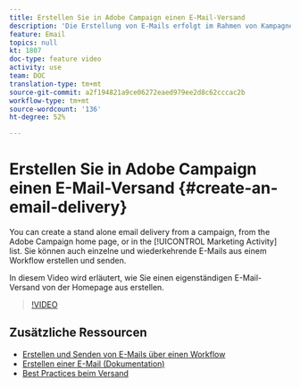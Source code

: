 ```yaml
---
title: Erstellen Sie in Adobe Campaign einen E-Mail-Versand
description: 'Die Erstellung von E-Mails erfolgt im Rahmen von Kampagnen, ausgehend von der Adobe Campaign-Startseite oder in der Liste der Marketingaktivitäten. In Workflows lassen sich ebenfalls E-Mails zum einmaligen oder zum wiederkehrenden Versand erstellen. In diesem Video wird die Einrichtung einer E-Mail-Versendung von der Startseite aus erläutert. '
feature: Email
topics: null
kt: 1807
doc-type: feature video
activity: use
team: DOC
translation-type: tm+mt
source-git-commit: a2f194821a9ce06272eaed979ee2d8c62cccac2b
workflow-type: tm+mt
source-wordcount: '136'
ht-degree: 52%

---
```



# Erstellen Sie in Adobe Campaign einen E-Mail-Versand {#create-an-email-delivery}

You can create a stand alone email delivery from a campaign, from the Adobe Campaign home page, or in the [!UICONTROL Marketing Activity] list. Sie können auch einzelne und wiederkehrende E-Mails aus einem Workflow erstellen und senden.

In diesem Video wird erläutert, wie Sie einen eigenständigen E-Mail-Versand von der Homepage aus erstellen.

>[!VIDEO](https://video.tv.adobe.com/v/23721?quality=12)

## Zusätzliche Ressourcen

* [Erstellen und Senden von E-Mails über einen Workflow](/help/communication-channels/email/create-and-send-emails-via-workflow.md)
* [Erstellen einer E-Mail (Dokumentation)](https://docs.adobe.com/content/help/en/campaign-standard/using/communication-channels/email-messages/creating-an-email.html)
* [Best Practices beim Versand](https://docs.campaign.adobe.com/doc/standard/getting_started/de/ACS_DeliveryBestPractices.html)
